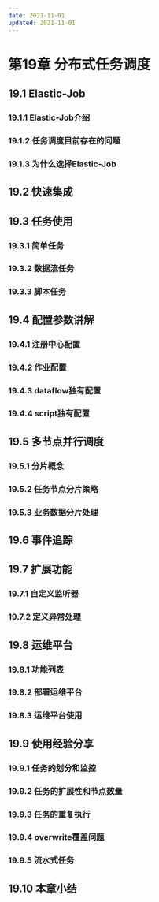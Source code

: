 ```yaml
---
date: 2021-11-01
updated: 2021-11-01
---
```


# 第19章 分布式任务调度

## 19.1 Elastic-Job

### 19.1.1 Elastic-Job介绍

### 19.1.2 任务调度目前存在的问题

### 19.1.3 为什么选择Elastic-Job

## 19.2 快速集成

## 19.3 任务使用

### 19.3.1 简单任务

### 19.3.2 数据流任务

### 19.3.3 脚本任务

## 19.4 配置参数讲解

### 19.4.1 注册中心配置

### 19.4.2 作业配置

### 19.4.3 dataflow独有配置

### 19.4.4 script独有配置

## 19.5 多节点并行调度

### 19.5.1 分片概念

### 19.5.2 任务节点分片策略

### 19.5.3 业务数据分片处理

## 19.6 事件追踪

## 19.7 扩展功能

### 19.7.1 自定义监听器

### 19.7.2 定义异常处理

## 19.8 运维平台

### 19.8.1 功能列表

### 19.8.2 部署运维平台

### 19.8.3 运维平台使用

## 19.9 使用经验分享

### 19.9.1 任务的划分和监控

### 19.9.2 任务的扩展性和节点数量

### 19.9.3 任务的重复执行

### 19.9.4 overwrite覆盖问题

### 19.9.5 流水式任务

## 19.10 本章小结
